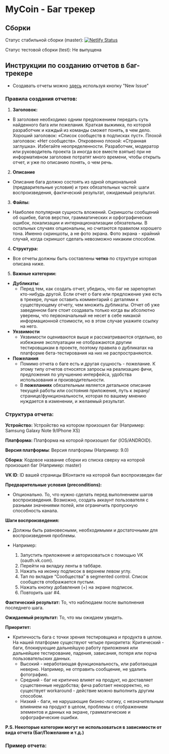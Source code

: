 # MyCoin - Баг трекер

## Сборки

Статус стабильной сборки (master): [![Netlify Status](https://api.netlify.com/api/v1/badges/ff3928cd-6fe8-4980-9dba-7cb4de249332/deploy-status)](https://app.netlify.com/sites/nostalgic-dijkstra-86999e/deploys)

Статус тестовой сборки (test): Не выпущена

## Инструкции по созданию отчетов в баг-трекере

- Создавать отчеты можно [здесь](https://github.com/skritt3/MyCoinIssues/issues) используя кнопку "New Issue"

### Правила создания отчетов:

1. **Заголовок:**
* В заголовке необходимо одним предложением передать суть найденного бага или пожелания. Краткая выжимка, по которой разработчик и каждый из команды сможет понять, в чем дело. 
Хороший заголовок: «Список сообществ в подписках пуст». 
Плохой заголовок: «Нет сообществ». Откровенно плохой: «Странная заглушка». Избегайте неопределенности. Разработчик, модератор или руководитель проекта (а иногда все вместе взятые) при не информативном заголовке потратят много времени, чтобы открыть отчет, и уже по описанию понять, о чем речь.
2. **Описание**
* Описание бага должно состоять из одной опциональной (предварительные условия) и трех обязательных частей: шаги воспроизведения, фактический результат, ожидаемый результат. 
3. **Файлы:**
* Наиболее популярная сущность вложений. Скриншоты сообщений об ошибке, багов верстки, грамматических и орфографических ошибок, локализации и интернационализации обязательны. В остальных случаях опциональны, но считаются правилом хорошего тона. Именно скриншоты, а не фото экрана. Фото экрана - крайний случай, когда скриншот сделать невозможно никаким способом. 
4. **Структура:**
* Все отчеты должны быть составлены **четко** по структуре которая описана ниже.
5. **Важные категории:**
* **Дубликаты**:
  + Перед тем, как создать отчет, убедись, что баг не зарепортил кто-нибудь другой. Если отчет о баге или предложение уже есть в трекере, лучше оставить комментарий с деталями к существующему отчету, чем множить дубликаты. Отчет об уже заведенном баге стоит создавать только когда вы абсолютно уверены, что первоначальный не несет в себе никакой информационной стоимости, но в этом случае укажите ссылку на него.
* **Уязвимости**
  + Уязвимости оцениваются выше и рассматриваются отдельно, во избежание эксплуатации не отображаются другим тестировщикам в проекте, поэтому правила о дубликатах на платформе бета-тестирования на них не распространяются.  
* **Пожелания**
  + Помимо отчета о баге есть и другая сущность - пожелание. К этому типу отчетов относятся запросы на реализацию фичи, предложения по улучшению интерфейса, удобства использования и производительности.  
  + В **пожеланиях** обязательным является детальное описание текущей работы или состояния приложения, путь к экрану/странице/функциональности, которая по вашему мнению нуждается в изменении, и желаемый результат.

### Структура отчета:

**Устройство:** Устройство на котором произошел баг (Например: Samsung Galaxy Note 9/IPhone XS)

**Платформа:** Платформа на которой произошел баг (IOS/ANDROID).

**Версия платформы**: Версия платформы (Например: 9.0)

**Сборка**: Кодовое название сборки из списка сверху на которой произошел баг (Например: master)

**VK ID**: ID вашей страницы ВКонтакте на которой был воспроизведен баг

**Предварительные условия (preconditions):**
  + Опционально. То, что нужно сделать перед выполнением шагов воспроизведения. Возможно, создать аккаунт пользователя с разными значениями полей, или ограничить пропускную способность канала. 

**Шаги воспроизведения:**
  + Должны быть равновесными, необходимыми и достаточными для воспроизведения проблемы. 

   + Например: 
      1. Запустить приложение и авторизоваться c помощью VK (oauth.vk.com). 
      2. Перейти на вкладку ленты в таббаре. 
      3. Нажать на иконку подписок в верхнем левом углу. 
      4. Тап по вкладке “Сообщества” в segmented control. Список сообществ отображается пустым. 
      5. Нажать кнопку добавления (+) на экране подписок. 
      6. Повторить шаг #4. 
  
**Фактический результат:** То, что наблюдаем после выполнения последнего шага.

**Ожидаемый результат:** То, что мы ожидаем увидеть.

**Приоритет:**
  + Критичность бага с точки зрения тестировщика и продукта в целом. 
На нашей платформе существуют четыре приоритета:
Критический - баги, блокирующие дальнейшую работу приложения или дальнейшее тестирование, падения, зависания, потеря или порча пользовательских данных.
    + Высокий - неработающая функциональность, или работающая неверно. Например, не отправить сообщение, не удалить фотографию.
    + Средний - баг не критично влияет на продукт, но доставляет существенные неудобства; фича работает некорректно, но существует workaround - действие можно выполнить другим способом.
    + Низкий - баги, не нарушающие бизнес-логику, с незначительным влиянием на продукт в целом, проблемы с отображением элементов и     данных на экране, грамматические и орфографические ошибки.
    
**P.S. Некоторые категории могут не использоваться в зависимости от вида отчета (Баг/Пожелание и т.д.)**

### Пример отчета:
